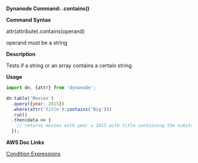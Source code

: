 **Dynanode Command: .contains()**

**Command Syntax**

attr(attribute).contains(operand)

operand must be a string  

**Description**

Tests if a string or an array contains a certain string.

**Usage**

```javascript
import dn, {attr} from 'dynanode';

dn.table('Movies')
  .query({year: 2015})
  .where(attr('title').contains('Big')))
  .run()
  .then(data => {
    // returns movies with year = 2015 with title containing the substring 'Big'
  });
```

**AWS Doc Links**

[Condition Expressions](http://docs.aws.amazon.com/amazondynamodb/latest/developerguide/Expressions.SpecifyingConditions.html)
